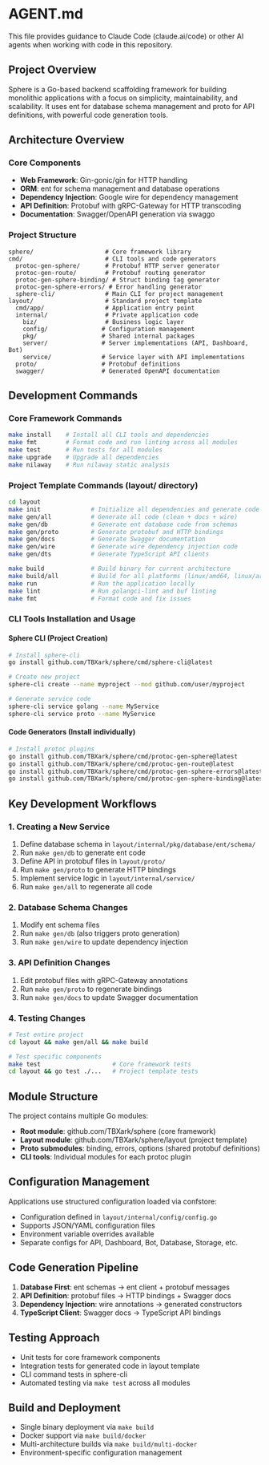 # AGENT.md

This file provides guidance to Claude Code (claude.ai/code) or other AI agents when working with code in this repository.

## Project Overview

Sphere is a Go-based backend scaffolding framework for building monolithic applications with a focus on simplicity, maintainability, and scalability. It uses ent for database schema management and proto for API definitions, with powerful code generation tools.

## Architecture Overview

### Core Components
- **Web Framework**: Gin-gonic/gin for HTTP handling
- **ORM**: ent for schema management and database operations
- **Dependency Injection**: Google wire for dependency management
- **API Definition**: Protobuf with gRPC-Gateway for HTTP transcoding
- **Documentation**: Swagger/OpenAPI generation via swaggo

### Project Structure
```
sphere/                    # Core framework library
cmd/                       # CLI tools and code generators
  protoc-gen-sphere/       # Protobuf HTTP server generator
  protoc-gen-route/        # Protobuf routing generator
  protoc-gen-sphere-binding/ # Struct binding tag generator
  protoc-gen-sphere-errors/ # Error handling generator
  sphere-cli/              # Main CLI for project management
layout/                    # Standard project template
  cmd/app/                 # Application entry point
  internal/                # Private application code
    biz/                   # Business logic layer
    config/               # Configuration management
    pkg/                  # Shared internal packages
    server/               # Server implementations (API, Dashboard, Bot)
    service/              # Service layer with API implementations
  proto/                  # Protobuf definitions
  swagger/                # Generated OpenAPI documentation
```

## Development Commands

### Core Framework Commands
```bash
make install    # Install all CLI tools and dependencies
make fmt        # Format code and run linting across all modules
make test       # Run tests for all modules
make upgrade    # Upgrade all dependencies
make nilaway    # Run nilaway static analysis
```

### Project Template Commands (layout/ directory)
```bash
cd layout
make init              # Initialize all dependencies and generate code
make gen/all           # Generate all code (clean + docs + wire)
make gen/db            # Generate ent database code from schemas
make gen/proto         # Generate protobuf and HTTP bindings
make gen/docs          # Generate Swagger documentation
make gen/wire          # Generate wire dependency injection code
make gen/dts           # Generate TypeScript API clients

make build             # Build binary for current architecture
make build/all         # Build for all platforms (linux/amd64, linux/arm64)
make run               # Run the application locally
make lint              # Run golangci-lint and buf linting
make fmt               # Format code and fix issues
```

### CLI Tools Installation and Usage

#### Sphere CLI (Project Creation)
```bash
# Install sphere-cli
go install github.com/TBXark/sphere/cmd/sphere-cli@latest

# Create new project
sphere-cli create --name myproject --mod github.com/user/myproject

# Generate service code
sphere-cli service golang --name MyService
sphere-cli service proto --name MyService
```

#### Code Generators (Install individually)
```bash
# Install protoc plugins
go install github.com/TBXark/sphere/cmd/protoc-gen-sphere@latest
go install github.com/TBXark/sphere/cmd/protoc-gen-route@latest
go install github.com/TBXark/sphere/cmd/protoc-gen-sphere-errors@latest
go install github.com/TBXark/sphere/cmd/protoc-gen-sphere-binding@latest
```

## Key Development Workflows

### 1. Creating a New Service
1. Define database schema in `layout/internal/pkg/database/ent/schema/`
2. Run `make gen/db` to generate ent code
3. Define API in protobuf files in `layout/proto/`
4. Run `make gen/proto` to generate HTTP bindings
5. Implement service logic in `layout/internal/service/`
6. Run `make gen/all` to regenerate all code

### 2. Database Schema Changes
1. Modify ent schema files
2. Run `make gen/db` (also triggers proto generation)
3. Run `make gen/wire` to update dependency injection

### 3. API Definition Changes
1. Edit protobuf files with gRPC-Gateway annotations
2. Run `make gen/proto` to regenerate bindings
3. Run `make gen/docs` to update Swagger documentation

### 4. Testing Changes
```bash
# Test entire project
cd layout && make gen/all && make build

# Test specific components
make test                    # Core framework tests
cd layout && go test ./...   # Project template tests
```

## Module Structure

The project contains multiple Go modules:
- **Root module**: github.com/TBXark/sphere (core framework)
- **Layout module**: github.com/TBXark/sphere/layout (project template)
- **Proto submodules**: binding, errors, options (shared protobuf definitions)
- **CLI tools**: Individual modules for each protoc plugin

## Configuration Management

Applications use structured configuration loaded via confstore:
- Configuration defined in `layout/internal/config/config.go`
- Supports JSON/YAML configuration files
- Environment variable overrides available
- Separate configs for API, Dashboard, Bot, Database, Storage, etc.

## Code Generation Pipeline

1. **Database First**: ent schemas → ent client + protobuf messages
2. **API Definition**: protobuf files → HTTP bindings + Swagger docs
3. **Dependency Injection**: wire annotations → generated constructors
4. **TypeScript Client**: Swagger docs → TypeScript API bindings

## Testing Approach

- Unit tests for core framework components
- Integration tests for generated code in layout template
- CLI command tests in sphere-cli
- Automated testing via `make test` across all modules

## Build and Deployment

- Single binary deployment via `make build`
- Docker support via `make build/docker`
- Multi-architecture builds via `make build/multi-docker`
- Environment-specific configuration management

